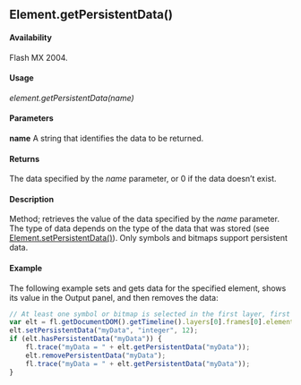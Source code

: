 ## Element.getPersistentData()

#### Availability

Flash MX 2004.

#### Usage

*element.getPersistentData(name)*

#### Parameters

**name** A string that identifies the data to be returned.

#### Returns

The data specified by the *name* parameter, or 0 if the data doesn’t exist.

#### Description

Method; retrieves the value of the data specified by the *name* parameter. The type of data depends on the type of the data that was stored (see [Element.setPersistentData()](../Element_object/Element17.md)). Only symbols and bitmaps support persistent data.

#### Example

The following example sets and gets data for the specified element, shows its value in the Output panel, and then removes the data:

```javascript
// At least one symbol or bitmap is selected in the first layer, first frame.
var elt = fl.getDocumentDOM().getTimeline().layers[0].frames[0].elements[0];
elt.setPersistentData("myData", "integer", 12);
if (elt.hasPersistentData("myData")) {
    fl.trace("myData = " + elt.getPersistentData("myData"));
    elt.removePersistentData("myData");
    fl.trace("myData = " + elt.getPersistentData("myData"));
}
```
